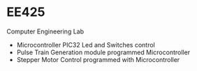 # EE425
Computer Engineering Lab
- Microcontroller PIC32 Led and Switches control
- Pulse Train Generation module programmed Microcontroller
- Stepper Motor Control programmed with Microcontroller
  
